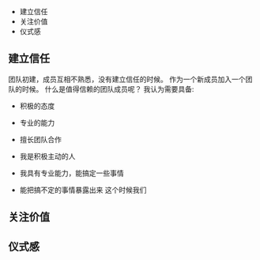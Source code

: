 * 建立信任 
* 关注价值
* 仪式感
## 建立信任
团队初建，成员互相不熟悉，没有建立信任的时候。
作为一个新成员加入一个团队的时候。
什么是值得信赖的团队成员呢？
我认为需要具备:
* 积极的态度
* 专业的能力
* 擅长团队合作

* 我是积极主动的人
* 我具有专业能力，能搞定一些事情
* 能把搞不定的事情暴露出来
这个时候我们

## 关注价值
## 仪式感
